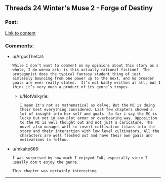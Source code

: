 ## Threads 24 Winter's Muse 2 - Forge of Destiny

### Post:

[Link to content](https://www.royalroad.com/fiction/21188/forge-of-destiny/chapter/601518/threads-24-winters-muse-2)

### Comments:

- u/ArgusTheCat:
  ```
  While I don’t want to comment on my opinions about this story as a whole, I do wanna ask; is this actually rational fiction?  The protagonist does the typical fantasy student thing of just aimlessly bouncing from one power up to the next, and no broader goals are ever really stated.  It’s not badly written at all, but I think it’s very much a product of its genre’s tropes.
  ```

  - u/NotValkyrie:
    ```
    I mean it's not as mathematical as delve. But the MC is doing their best everything considered. Last few chapters showed a lot of insight into her self and goals. So far i say the MC is lucky but not in any plot armor or overbearing way. Opposition to the MC is well thought out and not just a caricature. The novel also manages well to insert cultivation titans into the story and their interaction with low level cultivators. All the characters are well fleshed out and have their own goals and motivations to follow.
    ```

- u/mkalte666:
  ```
  I was surprised by how much I enjoyed FoD, especially since I usually don't enjoy the genre.

  This chapter was certainly interesting
  ```

---


